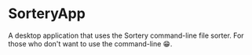 # SorteryApp
A desktop application that uses the Sortery command-line file sorter. For those who don't want to use the command-line 😁.
